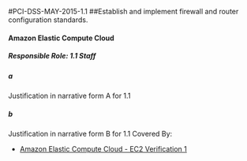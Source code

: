 #PCI-DSS-MAY-2015-1.1
##Establish and implement firewall and router configuration standards.

#### Amazon Elastic Compute Cloud

##### Responsible Role: 1.1 Staff

##### a
Justification in narrative form A for 1.1

##### b
Justification in narrative form B for 1.1
Covered By:
* [Amazon Elastic Compute Cloud - EC2 Verification 1](../components/EC2.md)
